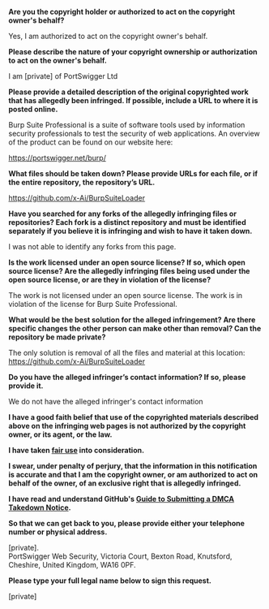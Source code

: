 **Are you the copyright holder or authorized to act on the copyright owner's behalf?**

Yes, I am authorized to act on the copyright owner's behalf.

**Please describe the nature of your copyright ownership or authorization to act on the owner's behalf.**

I am [private] of PortSwigger Ltd

**Please provide a detailed description of the original copyrighted work that has allegedly been infringed. If possible, include a URL to where it is posted online.**

Burp Suite Professional is a suite of software tools used by information security professionals to test the security of web applications. An overview of the product can be found on our website here:

https://portswigger.net/burp/

**What files should be taken down? Please provide URLs for each file, or if the entire repository, the repository’s URL.**

https://github.com/x-Ai/BurpSuiteLoader

**Have you searched for any forks of the allegedly infringing files or repositories? Each fork is a distinct repository and must be identified separately if you believe it is infringing and wish to have it taken down.**

I was not able to identify any forks from this page.

**Is the work licensed under an open source license? If so, which open source license? Are the allegedly infringing files being used under the open source license, or are they in violation of the license?**

The work is not licensed under an open source license. The work is in violation of the license for Burp Suite Professional.

**What would be the best solution for the alleged infringement? Are there specific changes the other person can make other than removal? Can the repository be made private?**

The only solution is removal of all the files and material at this location:  
https://github.com/x-Ai/BurpSuiteLoader

**Do you have the alleged infringer’s contact information? If so, please provide it.**

We do not have the alleged infringer's contact information

**I have a good faith belief that use of the copyrighted materials described above on the infringing web pages is not authorized by the copyright owner, or its agent, or the law.**

**I have taken <a href="https://www.lumendatabase.org/topics/22">fair use</a> into consideration.**

**I swear, under penalty of perjury, that the information in this notification is accurate and that I am the copyright owner, or am authorized to act on behalf of the owner, of an exclusive right that is allegedly infringed.**

**I have read and understand GitHub's <a href="https://docs.github.com/articles/guide-to-submitting-a-dmca-takedown-notice/">Guide to Submitting a DMCA Takedown Notice</a>.**

**So that we can get back to you, please provide either your telephone number or physical address.**

[private].  
PortSwigger Web Security, Victoria Court, Bexton Road, Knutsford, Cheshire, United Kingdom, WA16 0PF.

**Please type your full legal name below to sign this request.**

[private]
